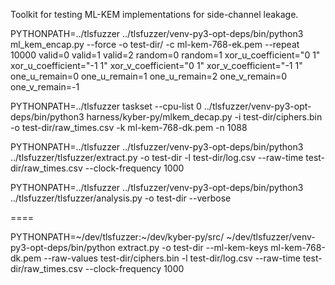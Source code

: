 Toolkit for testing ML-KEM implementations for side-channel leakage.


PYTHONPATH=../tlsfuzzer ../tlsfuzzer/venv-py3-opt-deps/bin/python3 ml_kem_encap.py --force -o test-dir/ -c ml-kem-768-ek.pem --repeat 10000 valid=0 valid=1 valid=2 random=0 random=1 xor_u_coefficient="0 1" xor_u_coefficient="-1 1" xor_v_coefficient="0 1" xor_v_coefficient="-1 1" one_u_remain=0 one_u_remain=1 one_u_remain=2 one_v_remain=0 one_v_remain=-1

PYTHONPATH=../tlsfuzzer taskset --cpu-list 0 ../tlsfuzzer/venv-py3-opt-deps/bin/python3 harness/kyber-py/mlkem_decap.py -i test-dir/ciphers.bin -o test-dir/raw_times.csv -k ml-kem-768-dk.pem -n 1088

PYTHONPATH=../tlsfuzzer ../tlsfuzzer/venv-py3-opt-deps/bin/python3 ../tlsfuzzer/tlsfuzzer/extract.py -o test-dir -l test-dir/log.csv --raw-time test-dir/raw_times.csv --clock-frequency 1000

PYTHONPATH=../tlsfuzzer ../tlsfuzzer/venv-py3-opt-deps/bin/python3 ../tlsfuzzer/tlsfuzzer/analysis.py -o test-dir --verbose


====

PYTHONPATH=~/dev/tlsfuzzer:~/dev/kyber-py/src/ ~/dev/tlsfuzzer/venv-py3-opt-deps/bin/python extract.py -o test-dir --ml-kem-keys ml-kem-768-dk.pem --raw-values test-dir/ciphers.bin -l test-dir/log.csv --raw-time test-dir/raw_times.csv --clock-frequency 1000
